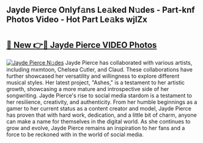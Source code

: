 ## Jayde Pierce Onlyf𝚊ns Le𝚊ked N𝚞des - Part-knf Photos Video - Hot Part Le𝚊ks wjIZx

# <h2><a href="http://ac37765.deff.icu/?id=Jayde+Pierce">🔗 New 👉🔴 Jayde Pierce VIDEO Photos</a></h2>

[![Jayde Pierce N𝚞des](https://i.imgur.com/rIISA9y.gif)](http://ac37765.deff.icu/?id=Jayde+Pierce)
Jayde Pierce has collaborated with various artists, including mxmtoon, Chelsea Cutler, and Claud. These collaborations have further showcased her versatility and willingness to explore different musical styles. Her latest project, "Ashes," is a testament to her artistic growth, showcasing a more mature and introspective side of her songwriting. Jayde Pierce's rise to social media stardom is a testament to her resilience, creativity, and authenticity. From her humble beginnings as a gamer to her current status as a content creator and model, Jayde Pierce has proven that with hard work, dedication, and a little bit of charm, anyone can make a name for themselves in the digital world. As she continues to grow and evolve, Jayde Pierce remains an inspiration to her fans and a force to be reckoned with in the world of social media.
